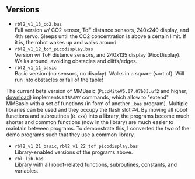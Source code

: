 ## Versions

- `rbl2_v1_13_co2.bas`  
  Full version w/ CO2 sensor, ToF distance sensors, 240x240 display, and 4th servo. Sleeps until the CO2 concentration is above a certain limit. If it is, the robot wakes up and walks around.
- `rbl2_v1_12_tof_picodisplay.bas`  
  Version w/ ToF distance sensors, and 240x135 display (PicoDisplay). Walks around, avoiding obstacles and cliffs/edges.
- `rbl2_v1_11_basic`  
  Basic version (no sensors, no display). Walks in a square (sort of). Will run into obstacles or fall of the table!
  
The current beta version of MMBasic (`PicoMiteV5.07.07b33.uf2` and higher; [download](https://geoffg.net/picomite.html)) implements `LIBRARY` commands, which allow to "extend" MMBasic with a set of functions (in form of another `.bas` program). Multiple libraries can be used and they occupy the flash slot #4. By moving all robot functions and subroutines (`R.xxx`) into a library, the programs become much shorter and common functions (now in the library) are much easier to maintain between programs. To demonstrate this, I converted the two of the demo programs such that they use a common library.

- `rbl2_v1_21_basic`, `rbl2_v1_22_tof_picodisplay.bas`  
  Library-enabled versions of the programs above. 
- `rbl_lib.bas`  
  Library with all robot-related functions, subroutines, constants, and variables.
